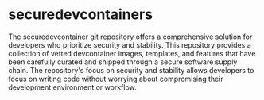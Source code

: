 # securedevcontainers
The securedevcontainer git repository offers a comprehensive solution for developers who prioritize security and stability. This repository provides a collection of vetted devcontainer images, templates, and features that have been carefully curated and shipped through a secure software supply chain. The repository's focus on security and stability allows developers to focus on writing code without worrying about compromising their development environment or workflow.
